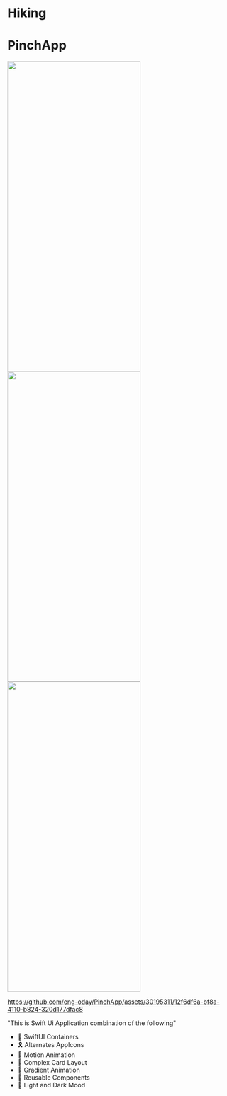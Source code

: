 # Hiking

# PinchApp
  <img src="https://github.com/eng-oday/PinchApp/assets/30195311/106e658f-8374-43e3-8243-464d50c0cf27" style="margin-right: 20px;" width="300" height="700">
  
<img src="https://github.com/eng-oday/PinchApp/assets/30195311/3d80cf9c-ceac-42b1-a22c-986d00c4f288" style="margin-right: 20px;" width="300" height="700">

<img src="https://github.com/eng-oday/PinchApp/assets/30195311/9b51eaa1-1bb1-43c0-84ef-8afb45dc8da5" style="margin-right: 60px;"  width="300" height="700">

https://github.com/eng-oday/PinchApp/assets/30195311/12f6df6a-bf8a-4110-b824-320d177dfac8

"This is Swift Ui Application combination of the following"
 
- 🥳 SwiftUI Containers
- 🎗️ Alternates AppIcons
- 🎉 Motion Animation
- 🧩 Complex Card Layout
- 💫 Gradient Animation
- 🚮 Reusable Components
- 🔌 Light and Dark Mood
